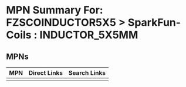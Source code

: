 



# MPN Summary For: FZSCOINDUCTOR5X5 > SparkFun-Coils : INDUCTOR_5X5MM

## MPNs
  

|MPN|Direct Links|Search Links|
| :--- | :--- | :--- |
||||
